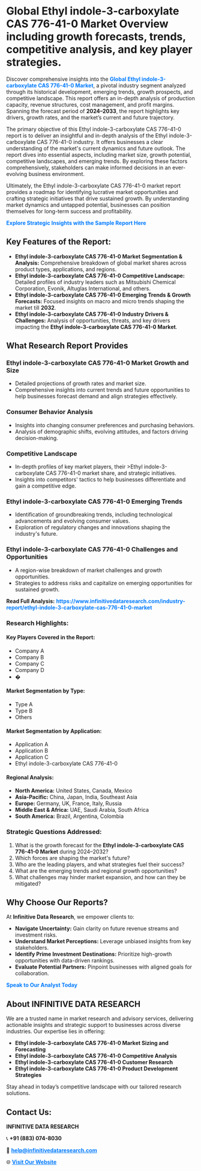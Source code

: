 <h1>Global Ethyl indole-3-carboxylate CAS 776-41-0 Market Overview including growth forecasts, trends, competitive analysis, and key player strategies.</h1>
<p>
Discover comprehensive insights into the 
<a href="https://www.infinitivedataresearch.com/industry-report/ethyl-indole-3-carboxylate-cas-776-41-0-market" rel="dofollow" style="color: #007BFF; text-decoration: none;"><strong>Global Ethyl indole-3-carboxylate CAS 776-41-0 Market</strong></a>, a pivotal industry segment analyzed through its historical development, emerging trends, growth prospects, and competitive landscape. This report offers an in-depth analysis of production capacity, revenue structures, cost management, and profit margins. Spanning the forecast period of <strong>2024–2033</strong>, the report highlights key drivers, growth rates, and the market’s current and future trajectory.
</p>
<p>
The primary objective of this Ethyl indole-3-carboxylate CAS 776-41-0 report is to deliver an insightful and in-depth analysis of the Ethyl indole-3-carboxylate CAS 776-41-0 industry. It offers businesses a clear understanding of the market's current dynamics and future outlook. The report dives into essential aspects, including market size, growth potential, competitive landscapes, and emerging trends. By exploring these factors comprehensively, stakeholders can make informed decisions in an ever-evolving business environment.
</p>
<p>
Ultimately, the Ethyl indole-3-carboxylate CAS 776-41-0 market report provides a roadmap for identifying lucrative market opportunities and crafting strategic initiatives that drive sustained growth. By understanding market dynamics and untapped potential, businesses can position themselves for long-term success and profitability.
</p>
<p>
<a href="https://www.infinitivedataresearch.com/request-sample/reportId=102247" style="color: #007BFF; text-decoration: none;"><strong>Explore Strategic Insights with the Sample Report Here</strong></a>
</p>

<h2>Key Features of the Report:</h2>
<ul>
<li><strong>Ethyl indole-3-carboxylate CAS 776-41-0 Market Segmentation & Analysis:</strong> Comprehensive breakdown of global market shares across product types, applications, and regions.</li>
<li><strong>Ethyl indole-3-carboxylate CAS 776-41-0 Competitive Landscape:</strong> Detailed profiles of industry leaders such as Mitsubishi Chemical Corporation, Evonik, Altuglas International, and others.</li>
<li><strong>Ethyl indole-3-carboxylate CAS 776-41-0 Emerging Trends & Growth Forecasts:</strong> Focused insights on macro and micro trends shaping the market till <strong>2032</strong>.</li>
<li><strong>Ethyl indole-3-carboxylate CAS 776-41-0 Industry Drivers & Challenges:</strong> Analysis of opportunities, threats, and key drivers impacting the <strong>Ethyl indole-3-carboxylate CAS 776-41-0 Market</strong>.</li>
</ul>

<h2>What Research Report Provides</h2>
<h3>Ethyl indole-3-carboxylate CAS 776-41-0 Market Growth and Size</h3>
<ul>
<li>Detailed projections of growth rates and market size.</li>
<li>Comprehensive insights into current trends and future opportunities to help businesses forecast demand and align strategies effectively.</li>
</ul>

<h3>Consumer Behavior Analysis</h3>
<ul>
<li>Insights into changing consumer preferences and purchasing behaviors.</li>
<li>Analysis of demographic shifts, evolving attitudes, and factors driving decision-making.</li>
</ul>

<h3>Competitive Landscape</h3>
<ul>
<li>In-depth profiles of key market players, their >Ethyl indole-3-carboxylate CAS 776-41-0 market share, and strategic initiatives.</li>
<li>Insights into competitors' tactics to help businesses differentiate and gain a competitive edge.</li>
</ul>

<h3>Ethyl indole-3-carboxylate CAS 776-41-0 Emerging Trends</h3>
<ul>
<li>Identification of groundbreaking trends, including technological advancements and evolving consumer values.</li>
<li>Exploration of regulatory changes and innovations shaping the industry's future.</li>
</ul>

<h3>Ethyl indole-3-carboxylate CAS 776-41-0 Challenges and Opportunities</h3>
<ul>
<li>A region-wise breakdown of market challenges and growth opportunities.</li>
<li>Strategies to address risks and capitalize on emerging opportunities for sustained growth.</li>
</ul>
<p><strong>Read Full Analysis:</strong> <a href="https://www.infinitivedataresearch.com/industry-report/ethyl-indole-3-carboxylate-cas-776-41-0-market" rel="dofollow" style="color: #007BFF; text-decoration: none;"><strong>https://www.infinitivedataresearch.com/industry-report/ethyl-indole-3-carboxylate-cas-776-41-0-market</strong></a></p>
<h3>Research Highlights:</h3>
<h4>Key Players Covered in the Report:</h4>
<ul><li>Company A</li><li>Company B</li><li>Company C</li><li>Company D</li><li>�</li></ul>
<h4>Market Segmentation by Type:</h4>
<ul><li>Type A</li><li>Type B</li><li>Others</li></ul>
<h4>Market Segmentation by Application:</h4>
<ul><li>Application A</li><li>Application B</li><li>Application C</li><li>Ethyl indole-3-carboxylate CAS 776-41-0</li></ul>

<h4>Regional Analysis:</h4>
<ul>
<li><strong>North America:</strong> United States, Canada, Mexico</li>
<li><strong>Asia-Pacific:</strong> China, Japan, India, Southeast Asia</li>
<li><strong>Europe:</strong> Germany, UK, France, Italy, Russia</li>
<li><strong>Middle East & Africa:</strong> UAE, Saudi Arabia, South Africa</li>
<li><strong>South America:</strong> Brazil, Argentina, Colombia</li>
</ul>

<h3>Strategic Questions Addressed:</h3>
<ol>
<li>What is the growth forecast for the <strong>Ethyl indole-3-carboxylate CAS 776-41-0 Market</strong> during 2024–2032?</li>
<li>Which forces are shaping the market's future?</li>
<li>Who are the leading players, and what strategies fuel their success?</li>
<li>What are the emerging trends and regional growth opportunities?</li>
<li>What challenges may hinder market expansion, and how can they be mitigated?</li>
</ol>

<h2>Why Choose Our Reports?</h2>
<p>At <strong>Infinitive Data Research</strong>, we empower clients to:</p>
<ul>
<li><strong>Navigate Uncertainty:</strong> Gain clarity on future revenue streams and investment risks.</li>
<li><strong>Understand Market Perceptions:</strong> Leverage unbiased insights from key stakeholders.</li>
<li><strong>Identify Prime Investment Destinations:</strong> Prioritize high-growth opportunities with data-driven rankings.</li>
<li><strong>Evaluate Potential Partners:</strong> Pinpoint businesses with aligned goals for collaboration.</li>
</ul>
<p><a href="https://www.infinitivedataresearch.com/industry-report/ethyl-indole-3-carboxylate-cas-776-41-0-market" rel="dofollow" style="color: #007BFF; text-decoration: none;"><strong>Speak to Our Analyst Today</strong></a></p>

<h2>About INFINITIVE DATA RESEARCH</h2>
<p>We are a trusted name in market research and advisory services, delivering actionable insights and strategic support to businesses across diverse industries. Our expertise lies in offering:</p>
<ul>
<li><strong>Ethyl indole-3-carboxylate CAS 776-41-0 Market Sizing and Forecasting</strong></li>
<li><strong>Ethyl indole-3-carboxylate CAS 776-41-0 Competitive Analysis</strong></li>
<li><strong>Ethyl indole-3-carboxylate CAS 776-41-0 Customer Research</strong></li>
<li><strong>Ethyl indole-3-carboxylate CAS 776-41-0 Product Development Strategies</strong></li>
</ul>
<p>Stay ahead in today’s competitive landscape with our tailored research solutions.</p>

<h2>Contact Us:</h2>
<p><strong>INFINITIVE DATA RESEARCH</strong></p>
<p>📞 <strong>+91 (883) 074-8030</strong></p>
<p>📧 <strong><a href="mailto:help@infinitivedataresearch.com" style="color: #007BFF;">help@infinitivedataresearch.com</a></strong></p>
<p>🌐 <strong><a href="https://www.infinitivedataresearch.com" rel="dofollow" style="color: #007BFF;">Visit Our Website</a></strong></p>